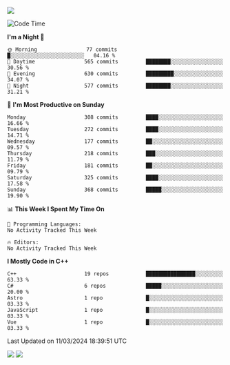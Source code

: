 ![](https://komarev.com/ghpvc/?username=lilpidgey&color=red)
<!--START_SECTION:waka-->
![Code Time](http://img.shields.io/badge/Code%20Time-1%2C491%20hrs%2018%20mins-blue)

**I'm a Night 🦉** 

```text
🌞 Morning                77 commits          █░░░░░░░░░░░░░░░░░░░░░░░░   04.16 % 
🌆 Daytime                565 commits         ████████░░░░░░░░░░░░░░░░░   30.56 % 
🌃 Evening                630 commits         █████████░░░░░░░░░░░░░░░░   34.07 % 
🌙 Night                  577 commits         ████████░░░░░░░░░░░░░░░░░   31.21 % 
```
📅 **I'm Most Productive on Sunday** 

```text
Monday                   308 commits         ████░░░░░░░░░░░░░░░░░░░░░   16.66 % 
Tuesday                  272 commits         ████░░░░░░░░░░░░░░░░░░░░░   14.71 % 
Wednesday                177 commits         ██░░░░░░░░░░░░░░░░░░░░░░░   09.57 % 
Thursday                 218 commits         ███░░░░░░░░░░░░░░░░░░░░░░   11.79 % 
Friday                   181 commits         ██░░░░░░░░░░░░░░░░░░░░░░░   09.79 % 
Saturday                 325 commits         ████░░░░░░░░░░░░░░░░░░░░░   17.58 % 
Sunday                   368 commits         █████░░░░░░░░░░░░░░░░░░░░   19.90 % 
```


📊 **This Week I Spent My Time On** 

```text
💬 Programming Languages: 
No Activity Tracked This Week

🔥 Editors: 
No Activity Tracked This Week
```

**I Mostly Code in C++** 

```text
C++                      19 repos            ████████████████░░░░░░░░░   63.33 % 
C#                       6 repos             █████░░░░░░░░░░░░░░░░░░░░   20.00 % 
Astro                    1 repo              █░░░░░░░░░░░░░░░░░░░░░░░░   03.33 % 
JavaScript               1 repo              █░░░░░░░░░░░░░░░░░░░░░░░░   03.33 % 
Vue                      1 repo              █░░░░░░░░░░░░░░░░░░░░░░░░   03.33 % 
```




 Last Updated on 11/03/2024 18:39:51 UTC
<!--END_SECTION:waka-->
![](https://hit.yhype.me/github/profile?user_id=42968544)
![](https://komarev.com/ghpvc/?lilpidgey)

